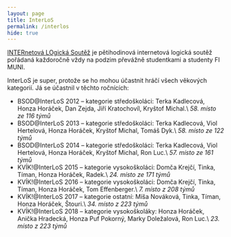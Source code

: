 ```yaml
---
layout: page
title: InterLoS
permalink: /interlos
hide: true
---
```


[INTERnetová LOgická Soutěž](http://interlos.fi.muni.cz/) je pětihodinová
internetová logická soutěž pořádaná každoročně vždy na podzim převážně
studentkami a studenty FI MUNI.

InterLoS je super, protože se ho mohou účastnit hráčí všech věkových kategorií.
Já se účastnil v těchto ročnících:

 * BSOD@InterLoS 2012 – kategorie středoškoláci: Terka Kadlecová,
   Honza Horáček, Dan Zejda, Jiří Kratochovíl, Kryštof Michal.\\
   *58. místo ze 116 týmů*
 * BSOD@InterLoS 2013 – kategorie středoškoláci: Terka Kadlecová, Viol
   Hertelová, Honza Horáček, Kryštof Michal, Tomáš Dyk.\\
   *58. místo ze 122 týmů*
 * BSOD@InterLoS 2014 – kategorie středoškoláci: Terka Kadlecová, Viol
   Hertelová, Honza Horáček, Kryštof Michal, Ron Luc.\\
   *57. místo ze 161 týmů*
 * KVÍK!@InterLoS 2015 – kategorie vysokoškoláci: Domča Krejčí, Tinka,
   Tíman, Honza Horáček, Radek.\\
   *24. místo ze 171 týmů*
 * KVÍK!@InterLoS 2016 – kategorie vysokoškoláci: Domča Krejčí, Tinka,
   Tíman, Honza Horáček, Tom Effenberger.\\
   *7. místo z 208 týmů*
 * KVÍK!@InterLoS 2017 – kategorie ostatní: Míša Nováková, Tinka, Tíman,
   Honza Horáček, Štouri.\\
   *34. místo z 223 týmů*
 * KVÍK!@InterLoS 2018 – kategorie vysokoškoláky: Honza Horáček, Anička
   Hradecká, Honza Puf Pokorný, Marky Doležalová, Ron Luc.\\
   *23. místo z 223 týmů*
